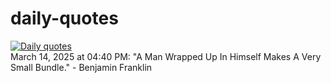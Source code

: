 # daily-quotes
[![Daily quotes](https://github.com/ceepu8/daily-quotes/actions/workflows/daily-quote.yml/badge.svg)](https://github.com/ceepu8/daily-quotes/actions/workflows/daily-quote.yml)<br/>
March 14, 2025 at 04:40 PM: "A Man Wrapped Up In Himself Makes A Very Small Bundle." - Benjamin Franklin
